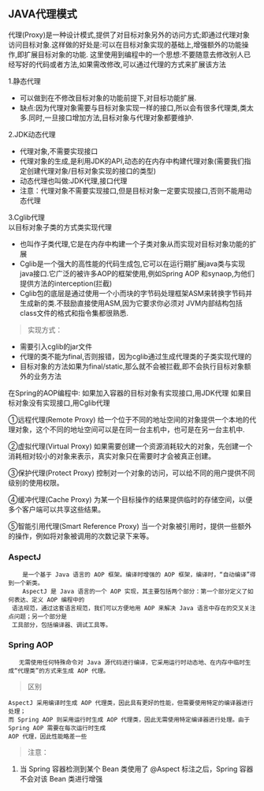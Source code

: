 ## JAVA代理模式

代理(Proxy)是一种设计模式,提供了对目标对象另外的访问方式;即通过代理对象访问目标对象.这样做的好处是:可以在目标对象实现的基础上,增强额外的功能操作,即扩展目标对象的功能.
这里使用到编程中的一个思想:不要随意去修改别人已经写好的代码或者方法,如果需改修改,可以通过代理的方式来扩展该方法

1.静态代理

* 可以做到在不修改目标对象的功能前提下,对目标功能扩展.
* 缺点:因为代理对象需要与目标对象实现一样的接口,所以会有很多代理类,类太多.同时,一旦接口增加方法,目标对象与代理对象都要维护.

2.JDK动态代理

* 代理对象,不需要实现接口
* 代理对象的生成,是利用JDK的API,动态的在内存中构建代理对象(需要我们指定创建代理对象/目标对象实现的接口的类型)
* 动态代理也叫做:JDK代理,接口代理
* 注意：代理对象不需要实现接口,但是目标对象一定要实现接口,否则不能用动态代理

3.Cglib代理  
以目标对象子类的方式类实现代理
* 也叫作子类代理,它是在内存中构建一个子类对象从而实现对目标对象功能的扩展
* Cglib是一个强大的高性能的代码生成包,它可以在运行期扩展java类与实现java接口.它广泛的被许多AOP的框架使用,例如Spring AOP
  和synaop,为他们提供方法的interception(拦截)
* Cglib包的底层是通过使用一个小而块的字节码处理框架ASM来转换字节码并生成新的类.不鼓励直接使用ASM,因为它要求你必须对
  JVM内部结构包括class文件的格式和指令集都很熟悉.
 
 > 实现方式：
 * 需要引入cglib的jar文件
 * 代理的类不能为final,否则报错，因为cglib通过生成代理类的子类实现代理的
 * 目标对象的方法如果为final/static,那么就不会被拦截,即不会执行目标对象额外的业务方法
 
 在Spring的AOP编程中:
 如果加入容器的目标对象有实现接口,用JDK代理
 如果目标对象没有实现接口,用Cglib代理
 
 ①远程代理(Remote Proxy) 给一个位于不同的地址空间的对象提供一个本地的代理对象，这个不同的地址空间可以是在同一台主机中，也可是在另一台主机中.
 
 ②虚拟代理(Virtual Proxy) 如果需要创建一个资源消耗较大的对象，先创建一个消耗相对较小的对象来表示，真实对象只在需要时才会被真正创建。
 
 ③保护代理(Protect Proxy) 控制对一个对象的访问，可以给不同的用户提供不同级别的使用权限。
 
 ④缓冲代理(Cache Proxy) 为某一个目标操作的结果提供临时的存储空间，以便多个客户端可以共享这些结果。
 
 ⑤智能引用代理(Smart Reference Proxy) 当一个对象被引用时，提供一些额外的操作，例如将对象被调用的次数记录下来等。
 
 ### AspectJ 
```text
    是一个基于 Java 语言的 AOP 框架。编译时增强的 AOP 框架，编译时，“自动编译”得到一个新类。
    AspectJ 是 Java 语言的一个 AOP 实现，其主要包括两个部分：第一个部分定义了如何表达、定义 AOP 编程中的
 语法规范，通过这套语言规范，我们可以方便地用 AOP 来解决 Java 语言中存在的交叉关注点问题；另一个部分是
 工具部分，包括编译器、调试工具等。
```
 
 ### Spring AOP
 
 ```text
    无需使用任何特殊命令对 Java 源代码进行编译，它采用运行时动态地、在内存中临时生成“代理类”的方式来生成 AOP 代理。
```

> 区别
    
    AspectJ 采用编译时生成 AOP 代理类，因此具有更好的性能，但需要使用特定的编译器进行处理；
    而 Spring AOP 则采用运行时生成 AOP 代理类，因此无需使用特定编译器进行处理。由于 Spring AOP 需要在每次运行时生成 
    AOP 代理，因此性能略差一些
 
 > 注意：
 
 1. 当 Spring 容器检测到某个 Bean 类使用了 @Aspect 标注之后，Spring 容器不会对该 Bean 类进行增强
 